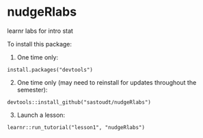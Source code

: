 # nudgeRlabs
learnr labs for intro stat

To install this package:

1. One time only:

`install.packages("devtools")`

2. One time only (may need to reinstall for updates throughout the semester):

`devtools::install_github("sastoudt/nudgeRlabs")`

3. Launch a lesson:

`learnr::run_tutorial("lesson1", "nudgeRlabs")`


